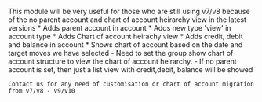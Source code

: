 This module will be very useful for those who are still using v7/v8 because of the no parent account and chart of account heirarchy view in the latest versions
        * Adds parent account in account
        * Adds new type 'view' in account type
        * Adds Chart of account heirachy view
        * Adds credit, debit and balance in account
        * Shows chart of account based on the date and target moves we have selected
    - Need to set the group show chart of account structure to view the chart of account heirarchy.
    - If no parent account is set, then just a list view with credit,debit, balance will be showed
    
    Contact us for any need of customisation or chart of account migration from v7/v8 - v9/v10

